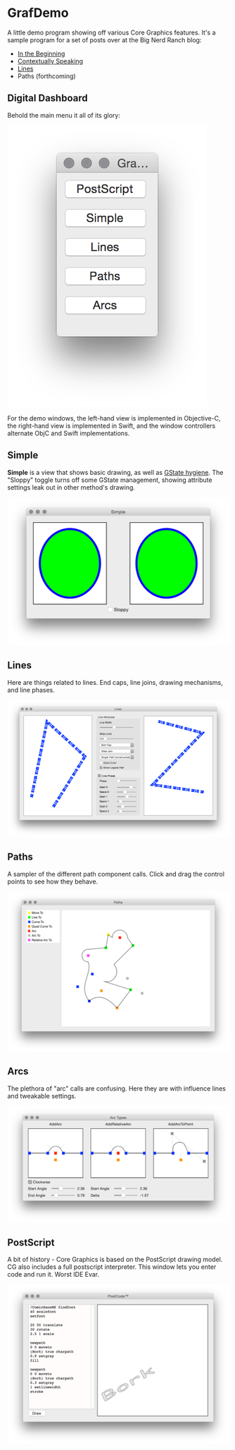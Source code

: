 GrafDemo
========

A little demo program showing off various Core Graphics features.  It's a sample program
for a set of posts over at the Big Nerd Ranch blog:

* [In the Beginning](https://www.bignerdranch.com/blog/core-graphics-part-1-in-the-beginning/)
* [Contextually Speaking](https://www.bignerdranch.com/blog/core-graphics-part-2-contextually-speaking/)
* [Lines](https://www.bignerdranch.com/blog/core-graphics-part-three-lines/)
* Paths (forthcoming)

Digital Dashboard
-----------------

Behold the main menu it all of its glory:

![](assets/main-menu.png)

For the demo windows, the left-hand view is implemented in Objective-C, the
right-hand view is implemented in Swift, and the window controllers
alternate ObjC and Swift implementations.


Simple
------

**Simple** is a view that shows basic drawing, as well as [GState hygiene](https://www.bignerdranch.com/blog/core-graphics-part-2-contextually-speaking/).  The "Sloppy"
toggle turns off some GState management, showing attribute settings leak out in other
method's drawing.

![](assets/simple-window.png)


Lines
-----
Here are things related to lines.  End caps, line joins, drawing mechanisms, and
line phases.

![](assets/lines-window.png)


Paths
-----
A sampler of the different path component calls.  Click and drag the control points to
see how they behave.

![](assets/paths-window.png)


Arcs
----
The plethora of "arc" calls are confusing.  Here they are with influence lines
and tweakable settings.

![](assets/arcs-window.png)



PostScript
----------
A bit of history - Core Graphics is based on the PostScript drawing model.  CG also
includes a full postscript interpreter. This window lets you enter code and run it.
Worst IDE Evar.

![](assets/postscript-window.png)